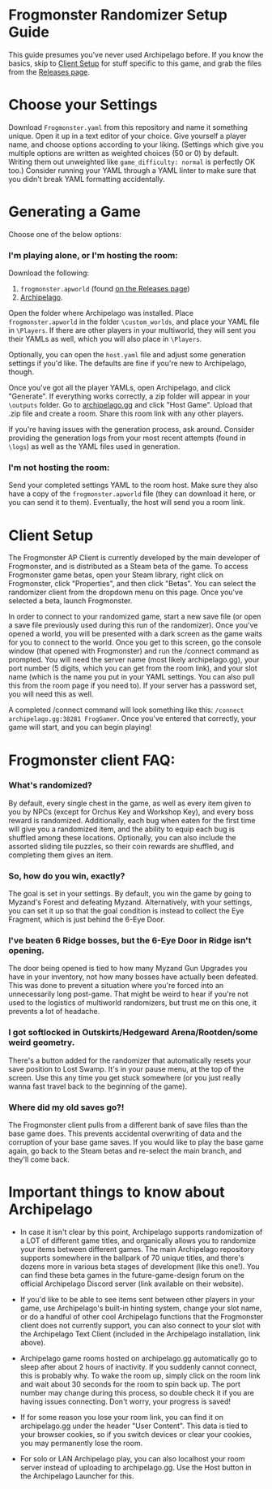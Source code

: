 # Frogmonster Randomizer Setup Guide

This guide presumes you've never used Archipelago before. If you know the basics, skip to [Client Setup](https://github.com/Rooby-Roo/FrogmonsterAPWorld?tab=readme-ov-file#client-setup) for stuff specific to this game, and grab the files from the [Releases page](https://github.com/Rooby-Roo/FrogmonsterAPWorld/releases/latest).

# Choose your Settings
Download `Frogmonster.yaml` from this repository and name it something unique. Open it up in a text editor of your choice. Give yourself a player name, and choose options according to your liking. (Settings which give you multiple options are written as weighted choices (50 or 0) by default. Writing them out unweighted like `game_difficulty: normal` is perfectly OK too.) Consider running your YAML through a YAML linter to make sure that you didn't break YAML formatting accidentally.

# Generating a Game

Choose one of the below options:

### I'm playing alone, or I'm hosting the room:
Download the following:
1. `frogmonster.apworld` (found [on the Releases page](https://github.com/Rooby-Roo/FrogmonsterAPWorld/releases/latest))
2. [Archipelago](https://github.com/ArchipelagoMW/Archipelago/releases/latest).

Open the folder where Archipelago was installed. Place `frogmonster.apworld` in the folder `\custom_worlds`, and place your YAML file in `\Players`. If there are other players in your multiworld, they will sent you their YAMLs as well, which you will also place in `\Players`. 

Optionally, you can open the `host.yaml` file and adjust some generation settings if you'd like. The defaults are fine if you're new to Archipelago, though.

Once you've got all the player YAMLs, open Archipelago, and click "Generate". If everything works correctly, a zip folder will appear in your `\outputs` folder. Go to [archipelago.gg](https://archipelago.gg) and click "Host Game". Upload that .zip file and create a room. Share this room link with any other players.

If you're having issues with the generation process, ask around. Consider providing the generation logs from your most recent attempts (found in `\logs`) as well as the YAML files used in generation.

### I'm not hosting the room:
Send your completed settings YAML to the room host. Make sure they also have a copy of the `frogmonster.apworld` file (they can download it here, or you can send it to them). Eventually, the host will send you a room link.

# Client Setup
The Frogmonster AP Client is currently developed by the main developer of Frogmonster, and is distributed as a Steam beta of the game. To access Frogmonster game betas, open your Steam library, right click on Frogmonster, click "Properties", and then click "Betas". You can select the randomizer client from the dropdown menu on this page. Once you've selected a beta, launch Frogmonster.

In order to connect to your randomized game, start a new save file (or open a save file previously used during this run of the randomizer). Once you've opened a world, you will be presented with a dark screen as the game waits for you to connect to the world. Once you get to this screen, go the console window (that opened with Frogmonster) and run the /connect command as prompted. You will need the server name (most likely archipelago.gg), your port number (5 digits, which you can get from the room link), and your slot name (which is the name you put in your YAML settings. You can also pull this from the room page if you need to). If your server has a password set, you will need this as well.

A completed /connect command will look something like this: `/connect archipelago.gg:38281 FrogGamer`. Once you've entered that correctly, your game will start, and you can begin playing!

# Frogmonster client FAQ:

### What's randomized?
By default, every single chest in the game, as well as every item given to you by NPCs (except for Orchus Key and Workshop Key), and every boss reward is randomized. Additionally, each bug when eaten for the first time will give you a randomized item, and the ability to equip each bug is shuffled among these locations. Optionally, you can also include the assorted sliding tile puzzles, so their coin rewards are shuffled, and completing them gives an item.

### So, how do you win, exactly?
The goal is set in your settings. By default, you win the game by going to Myzand's Forest and defeating Myzand. Alternatively, with your settings, you can set it up so that the goal condition is instead to collect the Eye Fragment, which is just behind the 6-Eye Door.

### I've beaten 6 Ridge bosses, but the 6-Eye Door in Ridge isn't opening.
The door being opened is tied to how many Myzand Gun Upgrades you have in your inventory, not how many bosses have actually been defeated. This was done to prevent a situation where you're forced into an unnecessarily long post-game. That might be weird to hear if you're not used to the logistics of multiworld randomizers, but trust me on this one, it prevents a lot of headache.

### I got softlocked in Outskirts/Hedgeward Arena/Rootden/some weird geometry.
There's a button added for the randomizer that automatically resets your save position to Lost Swamp. It's in your pause menu, at the top of the screen. Use this any time you get stuck somewhere (or you just really wanna fast travel back to the beginning of the game).

### Where did my old saves go?!
The Frogmonster client pulls from a different bank of save files than the base game does. This prevents accidental overwriting of data and the corruption of your base game saves. If you would like to play the base game again, go back to the Steam betas and re-select the main branch, and they'll come back.

# Important things to know about Archipelago
- In case it isn't clear by this point, Archipelago supports randomization of a LOT of different game titles, and organically allows you to randomize your items between different games. The main Archipelago repository supports somewhere in the ballpark of 70 unique titles, and there's dozens more in various beta stages of development (like this one!). You can find these beta games in the future-game-design forum on the official Archipelago Discord server (link available on their website).

- If you'd like to be able to see items sent between other players in your game, use Archipelago's built-in hinting system, change your slot name, or do a handful of other cool Archipelago functions that the Frogmonster client does not currently support, you can also connect to your slot with the Archipelago Text Client (included in the Archipelago installation, link above).

- Archipelago game rooms hosted on archipelago.gg automatically go to sleep after about 2 hours of inactivity. If you suddenly cannot connect, this is probably why. To wake the room up, simply click on the room link and wait about 30 seconds for the room to spin back up. The port number may change during this process, so double check it if you are having issues connecting. Don't worry, your progress is saved!

- If for some reason you lose your room link, you can find it on archipelago.gg under the header "User Content". This data is tied to your browser cookies, so if you switch devices or clear your cookies, you may permanently lose the room. 

- For solo or LAN Archipelago play, you can also localhost your room server instead of uploading to archipelago.gg. Use the Host button in the Archipelago Launcher for this.
